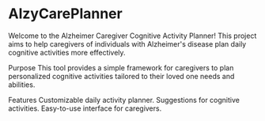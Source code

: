 # AlzyCarePlanner
Welcome to the Alzheimer Caregiver Cognitive Activity Planner!
This project aims to help caregivers of individuals with Alzheimer's disease plan daily cognitive activities more effectively.

Purpose
This tool provides a simple framework for caregivers to plan personalized cognitive activities tailored to their loved one needs and abilities.

Features
Customizable daily activity planner.
Suggestions for cognitive activities.
Easy-to-use interface for caregivers.
